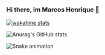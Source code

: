 ### Hi there, im Marcos Henrique 👋

[![wakatime stats](https://github-readme-stats.vercel.app/api/wakatime?username=marcola&layout=compact&hide_title=true&theme=radical)](https://github.com/anuraghazra/github-readme-stats)

![Anurag's GitHub stats](https://github-readme-stats.vercel.app/api?username=MarcosHDev&show_icons=true&theme=radical&count_private=true)

![Snake animation](https://github.com/ErickFThomaz/MarcosHDev/blob/output/github-contribution-grid-snake.svg)
